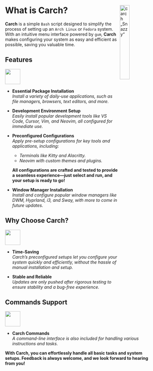 <h1></h1>

<img
  src="/carch.png"
  alt="carch „Snazzy“"
  width="25%"
  align="right"
 />

<h1>What is Carch?</h1>

**Carch** is a simple `Bash` script designed to simplify the process of setting up an `Arch Linux` or `Fedora` system. With an intuitive menu interface powered by `gum`, **Carch** makes configuring your system as easy and efficient as possible, saving you valuable time.  

## Features
<img src="https://img.icons8.com/?size=80&id=vSx5PNyFqTTo&format=png" width="50" /> 

- **Essential Package Installation**  
  *Install a variety of daily-use applications, such as file managers, browsers, text editors, and more.*  

- **Development Environment Setup**  
  *Easily install popular development tools like VS Code, Cursor, Vim, and Neovim, all configured for immediate use.*  

- **Preconfigured Configurations**  
  *Apply pre-setup configurations for key tools and applications, including:*  
  
  - *Terminals like Kitty and Alacritty.*  
  - *Neovim with custom themes and plugins.*  
  

  **All configurations are crafted and tested to provide a seamless experience—just select and run, and your setup is ready to go!**

- **Window Manager Installation**  
  *Install and configure popular window managers like DWM, Hyprland, i3, and Sway, with more to come in future updates.*  

## Why Choose Carch?
<img src="https://img.icons8.com/?size=80&id=111409&format=png" width="50" />

- **Time-Saving**  
  *Carch’s preconfigured setups let you configure your system quickly and efficiently, without the hassle of manual installation and setup.*

- **Stable and Reliable**  
  *Updates are only pushed after rigorous testing to ensure stability and a bug-free experience.*  

## Commands Support 
<img src="https://img.icons8.com/?size=80&id=114423&format=png" width="50" />

- **Carch Commands**  
  *A command-line interface is also included for handling various instructions and tasks.*  

**With Carch, you can effortlessly handle all basic tasks and system setups. Feedback is always welcome, and we look forward to hearing from you!**


